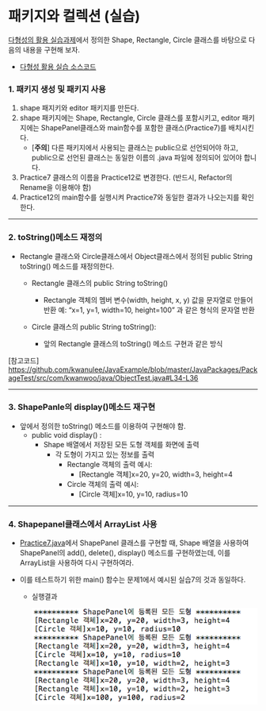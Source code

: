 # 패키지와 컬렉션 (실습)

[다형성의 활용 실습과제](https://kwanulee.github.io/java-practice/polymorphism.html)에서 정의한 Shape, Rectangle, Circle 클래스를 바탕으로 다음의 내용을 구현해 보자.

- [다형성 활용 실습 소스코드](Practice7.java)

<a name="1"></a>
### 1. 패키지 생성 및 패키지 사용

1. shape 패지키와 editor 패키지를 만든다.
2. shape 패키지에는 Shape, Rectangle, Circle 클래스를 포함시키고, editor 패키지에는 ShapePanel클래스와 main함수를 포함한 클래스(Practice7)를 배치시킨다.
	- [**주의**] 다른 패키지에서 사용되는 클래스는 public으로 선언되어야 하고, public으로 선언된 클래스는 동일한 이름의 .java 파일에 정의되어 있어야 합니다. 
3. Practice7 클래스의 이름을 Practice12로 변경한다. (반드시, Refactor의 Rename을 이용해야 함)
4. Practice12의 main함수를 실행시켜 Practice7와 동일한 결과가 나오는지를 확인한다.


---
<a name="2"></a>
### 2. toString()메소드 재정의

- Rectangle 클래스와 Circle클래스에서 Object클래스에서 정의된 public String toString() 메소드를 재정의한다.
	- Rectangle 클래스의 public String toString() 
	
		- Rectangle 객체의 멤버 변수(width, height, x, y) 값을 문자열로 만들어 반환
예: “x=1, y=1, width=10, height=100” 과 같은 형식의 문자열 반환

	- Circle 클래스의 public String toString(): 

		- 앞의 Rectangle 클래스의 toString() 메소드 구현과 같은 방식

[참고코드] https://github.com/kwanulee/JavaExample/blob/master/JavaPackages/PackageTest/src/com/kwanwoo/java/ObjectTest.java#L34-L36


---
<a name="3"></a>
### 3.	ShapePanle의 display()메소드 재구현
- 앞에서 정의한 toString() 메소드를 이용하여 구현해야 함.
	- public void display() : 
		- Shape 배열에서 저장된 모든 도형 객체를 화면에 출력
			- 각 도형이 가지고 있는 정보를 출력
				- Rectangle 객체의 출력 예시:
					- [Rectangle 객체]x=20, y=20, width=3, height=4
				- Circle 객체의 출력 예시:
					- [Circle 객체]x=10, y=10, radius=10


---
<a name="4"></a>
### 4. Shapepanel클래스에서 ArrayList<E> 사용
- [Practice7.java](Practice7.java)에서 ShapePanel 클래스를 구현할 때, Shape 배열을 사용하여 ShapePanel의 add(), delete(), display() 메소드를 구현하였는데, 이를 ArrayList<Shape>을 사용하여 다시 구현하여라.
- 이를 테스트하기 위한 main() 함수는 문제1에서 예시된 실습7의 것과 동일하다. 

	- 실행결과
	
		![](figure/Practice12.png)
